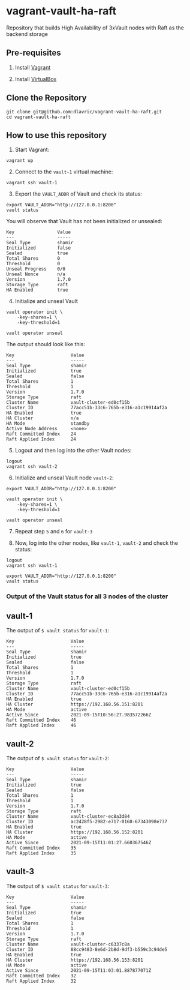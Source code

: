 # vagrant-vault-ha-raft

 Repository that builds High Availability of 3xVault nodes with Raft as the backend storage

## Pre-requisites

1. Install [Vagrant](https://www.vagrantup.com/docs/installation)

2. Install [VirtualBox](https://www.virtualbox.org/)

## Clone the Repository

```shell
git clone git@github.com:dlavric/vagrant-vault-ha-raft.git
cd vagrant-vault-ha-raft
```

## How to use this repository

1. Start Vagrant:

```shell
vagrant up
```

2. Connect to the `vault-1` virtual machine:

```shell
vagrant ssh vault-1
```

3. Export the `VAULT_ADDR` of Vault and check its status:

```shell
export VAULT_ADDR="http://127.0.0.1:8200"
vault status
```

You will observe that Vault has not been initialized or unsealed:

```
Key                Value
---                -----
Seal Type          shamir
Initialized        false
Sealed             true
Total Shares       0
Threshold          0
Unseal Progress    0/0
Unseal Nonce       n/a
Version            1.7.0
Storage Type       raft
HA Enabled         true
```

4. Initialize and unseal Vault

```shell
vault operator init \
    -key-shares=1 \
    -key-threshold=1

vault operator unseal 
```

The output should look like this:

```
Key                     Value
---                     -----
Seal Type               shamir
Initialized             true
Sealed                  false
Total Shares            1
Threshold               1
Version                 1.7.0
Storage Type            raft
Cluster Name            vault-cluster-ed0cf15b
Cluster ID              77acc51b-33c6-765b-e316-a1c19914af2a
HA Enabled              true
HA Cluster              n/a
HA Mode                 standby
Active Node Address     <none>
Raft Committed Index    24
Raft Applied Index      24
```

5. Logout and then log into the other Vault nodes:

```shell
logout
vagrant ssh vault-2
```

6. Initialize and unseal Vault node `vault-2`:

```shell
export VAULT_ADDR="http://127.0.0.1:8200"

vault operator init \
    -key-shares=1 \
    -key-threshold=1

vault operator unseal
```

7. Repeat step `5` and `6` for `vault-3`

8. Now, log into the other nodes, like `vault-1`, `vault-2` and check the status:

```shell
logout
vagrant ssh vault-1
```

```shell
export VAULT_ADDR="http://127.0.0.1:8200"
vault status
```

### Output of the Vault status for all 3 nodes of the cluster

## vault-1

The output of `$ vault status` for `vault-1`:

```
Key                     Value
---                     -----
Seal Type               shamir
Initialized             true
Sealed                  false
Total Shares            1
Threshold               1
Version                 1.7.0
Storage Type            raft
Cluster Name            vault-cluster-ed0cf15b
Cluster ID              77acc51b-33c6-765b-e316-a1c19914af2a
HA Enabled              true
HA Cluster              https://192.168.56.151:8201
HA Mode                 active
Active Since            2021-09-15T10:56:27.983572266Z
Raft Committed Index    46
Raft Applied Index      46
```

## vault-2

The output of `$ vault status` for `vault-2`:

```shell
Key                     Value
---                     -----
Seal Type               shamir
Initialized             true
Sealed                  false
Total Shares            1
Threshold               1
Version                 1.7.0
Storage Type            raft
Cluster Name            vault-cluster-ec8a3d84
Cluster ID              ac2428f5-2982-e717-0168-67343098e737
HA Enabled              true
HA Cluster              https://192.168.56.152:8201
HA Mode                 active
Active Since            2021-09-15T11:01:27.660367546Z
Raft Committed Index    35
Raft Applied Index      35
```


## vault-3

The output of `$ vault status` for `vault-3`:

```
Key                     Value
---                     -----
Seal Type               shamir
Initialized             true
Sealed                  false
Total Shares            1
Threshold               1
Version                 1.7.0
Storage Type            raft
Cluster Name            vault-cluster-c6337c8a
Cluster ID              88cc9483-8e6d-2b8d-9df3-b559c3c94de5
HA Enabled              true
HA Cluster              https://192.168.56.153:8201
HA Mode                 active
Active Since            2021-09-15T11:03:01.887877071Z
Raft Committed Index    32
Raft Applied Index      32
```

